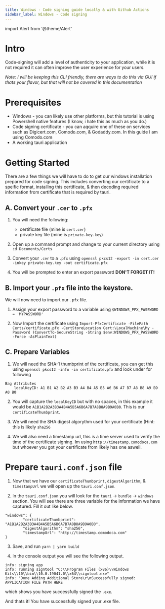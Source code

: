 ```yaml
---
title: Windows - Code signing guide locally & with Github Actions
sidebar_label: Windows - Code signing
---
```


import Alert from '@theme/Alert'

# Intro

Code-signing will add a level of authenticity to your application, while it is not required it can often improve the user experience for your users. 

*Note: I will be keeping this CLI friendly, there are ways to do this via GUI if thats your flavor, but that will not be covered in this documentation*

# Prerequisites 

- Windows - you can likely use other platforms, but this tutorial is using Powershell native features (I know, i hate this as much as you do.)
- Code signing certificate - you can aqquire one of these on services such as Digicert.com, Comodo.com, & Godaddy.com. In this guide I am using Comodo.com
- A working tauri application


# Getting Started

There are a few things we will have to do to get our windows installation prepared for code signing. This includes converting our certificate to a speific format, installing this certificate, & then decoding required information from certificate that is required by tauri.

## A. Convert your `.cer` to `.pfx`

1. You will need the following:
	- certificate file (mine is `cert.cer`) 
	- private key file (mine is `private-key.key`)

2. Open up a command prompt and change to your current directory using `cd Documents/Certs`

3. Convert your `.cer` to a `.pfx` using `openssl pkcs12 -export -in cert.cer -inkey private-key.key -out certificate.pfx`

4. You will be prompted to enter an export password **DON'T FORGET IT!**

## B. Import your `.pfx` file into the keystore. 

We will now need to import our `.pfx` file.

1. Assign your export password to a variable using `$WINDOWS_PFX_PASSWORD = 'MYPASSWORD'`

2. Now Import the certificate using `Import-PfxCertificate -FilePath Certs/certificate.pfx -CertStoreLocation Cert:\LocalMachine\My -Password (ConvertTo-SecureString -String $env:WINDOWS_PFX_PASSWORD -Force -AsPlainText)`

## C. Prepare Variables

1. We will need the SHA-1 thumbprint of the certificate, you can get this using `openssl pkcs12 -info -in certificate.pfx` and look under for following
```
Bag Attributes
    localKeyID: A1 B1 A2 B2 A3 B3 A4 B4 A5 B5 A6 B6 A7 B7 A8 B8 A9 B9 A0 B0
```

2. You will capture the `localKeyID` but with no spaces, in this example it would be `A1B1A2B2A3B3A4B4A5B5A6B6A7B7A8B8A9B9A0B0`. This is our `certificateThumbprint`.

3. We will need the SHA digest algorythm used for your certificate (Hint: this is likely `sha256`

4. We will also need a timestamp url, this is a time server used to verify the time of the certificate signing. Im using `http://timestamp.comodoca.com` but whoever you got your certificate from likely has one aswell. 

# Prepare `tauri.conf.json` file

1. Now that we have our `certificateThumbprint`, `digestAlgorithm`, & `timestampUrl` we will open up the `tauri.conf.json`.

2. In the `tauri.conf.json` you will look for the `tauri` -> `bundle` -> `windows` section. You will see there are three variable for the information we have captured. Fill it out like below. 
```
"windows": {
        "certificateThumbprint": "A1B1A2B2A3B3A4B4A5B5A6B6A7B7A8B8A9B9A0B0",
        "digestAlgorithm": "sha256",
        "timestampUrl": "http://timestamp.comodoca.com"
}
```
3. Save, and run `yarn | yarn build`

4. In the console output you will see the following output.

```
info: signing app
info: running signtool "C:\\Program Files (x86)\\Windows Kits\\10\\bin\\10.0.19041.0\\x64\\signtool.exe"
info: "Done Adding Additional Store\r\nSuccessfully signed: APPLICATION FILE PATH HERE
``` 

which shows you have successfully signed the `.exe`. 

And thats it! You have successfully signed your .exe file.
